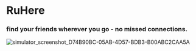# RuHere

### find your friends wherever you go - no missed connections.

<img alt="simulator_screenshot_D74B90BC-05AB-4D57-BDB3-B00ABC2CAA5A" src="https://github.com/user-attachments/assets/ee21906b-6ea5-4bf7-aba5-4df965d2f237" />
